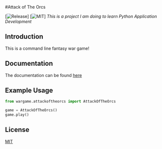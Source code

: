 #Attack of The Orcs

[![Release](https://img.shields.io/badge/release-v2.0.3-blue)]
[![MIT](https://img.shields.io/badge/license-MIT-green)]
_This is a project I am doing to learn Python Application Development_

## Introduction

This is a command line fantasy war game!

## Documentation

The documentation can be found [here](https://wargamerepo.readthedocs.io/en/latest/?)

## Example Usage

```python
from wargame.attackoftheorcs import AttackOfTheOrcs

game = AttackOfTheOrcs()
game.play()
```

## License
[MIT](LICENSE.txt) 
